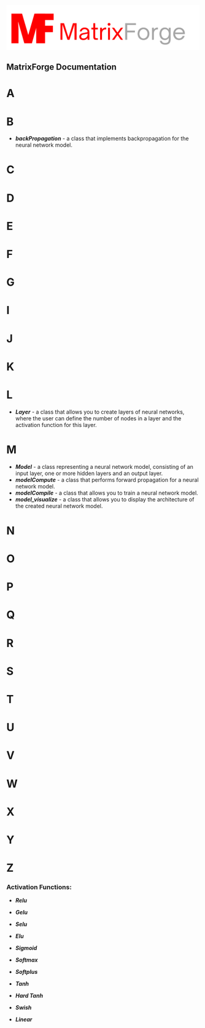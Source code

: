 [![Alt text](/branding/logo1.png "Optional title")](https://github.com/Kacperaan/matrixforge)

## MatrixForge Documentation

# A
# B
- ***backPropagation*** - a class that implements backpropagation for the neural network model.
# C
# D
# E
# F
# G
# I
# J
# K
# L
- ***Layer*** - a class that allows you to create layers of neural networks, where the user can define the number of nodes in a layer and the activation function for this layer.
# M
- ***Model*** - a class representing a neural network model, consisting of an input layer, one or more hidden layers and an output layer.
- ***modelCompute*** - a class that performs forward propagation for a neural network model.
- ***modelCompile*** - a class that allows you to train a neural network model.
- ***model_visualize*** - a class that allows you to display the architecture of the created neural network model.
# N
# O
# P
# Q
# R
# S
# T
# U
# V
# W
# X
# Y
# Z

### Activation Functions:

- ***Relu***

- ***Gelu***

- ***Selu***

- ***Elu***

- ***Sigmoid***

- ***Softmax***

- ***Softplus***

- ***Tanh***

- ***Hard Tanh***

- ***Swish***

- ***Linear***
